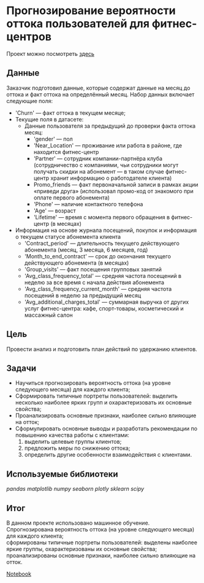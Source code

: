#  Прогнозирование вероятности оттока пользователей для фитнес-центров

Проект можно посмотреть [здесь](https://nbviewer.jupyter.org/github/Alexandr-90/yandex-praktikum-projects/blob/master/gym-churn-prediction/gym-churn-prediction.ipynb)

## Данные

Заказчик подготовил данные, которые содержат данные на месяц до оттока и факт оттока на определённый месяц. Набор данных включает следующие поля:
- 'Churn' — факт оттока в текущем месяце;
- Текущие поля в датасете:
  - Данные пользователя за предыдущий до проверки факта оттока месяц:
    - 'gender' — пол
    - 'Near_Location' — проживание или работа в районе, где находится фитнес-центр
    - 'Partner' — сотрудник компании-партнёра клуба (сотрудничество с компаниями, чьи сотрудники могут получать скидки на абонемент — в таком случае фитнес-центр хранит информацию о работодателе клиента)
    - Promo_friends — факт первоначальной записи в рамках акции «приведи друга» (использовал промо-код от знакомого при оплате первого абонемента)
    - 'Phone' — наличие контактного телефона
    - 'Age' — возраст
    - 'Lifetime' — время с момента первого обращения в фитнес-центр (в месяцах)
- Информация на основе журнала посещений, покупок и информация о текущем статусе абонемента клиента
  - 'Contract_period' — длительность текущего действующего абонемента (месяц, 3 месяца, 6 месяцев, год)
  - 'Month_to_end_contract' — срок до окончания текущего действующего абонемента (в месяцах)
  - 'Group_visits' — факт посещения групповых занятий
  - 'Avg_class_frequency_total' — средняя частота посещений в неделю за все время с начала действия абонемента
  - 'Avg_class_frequency_current_month' — средняя частота посещений в неделю за предыдущий месяц
  - 'Avg_additional_charges_total' — суммарная выручка от других услуг фитнес-центра: кафе, спорт-товары, косметический и массажный салон

## Цель

Провести анализ и подготовить план действий по удержанию клиентов.  

## Задачи

- Научиться прогнозировать вероятность оттока (на уровне следующего месяца) для каждого клиента;
- Сформировать типичные портреты пользователей: выделить несколько наиболее ярких групп и охарактеризовать их основные свойства;
- Проанализировать основные признаки, наиболее сильно влияющие на отток;
- Сформулировать основные выводы и разработать рекомендации по повышению качества работы с клиентами:
  1. выделить целевые группы клиентов;
  2. предложить меры по снижению оттока;
  3. определить другие особенности взаимодействия с клиентами.


## Используемые библиотеки

*pandas
matplotlib
numpy
seaborn
plotly
sklearn
scipy*

## Итог


В данном проекте использовано машинное обучение.  
Спрогнозирована вероятность оттока (на уровне следующего месяца) для каждого клиента;  
сформированы типичные портреты пользователей: выделены наиболее яркие группы, охарактеризованы их основные свойства;  
проанализированы основные признаки, наиболее сильно влияющие на отток.  

[Notebook](https://nbviewer.jupyter.org/github/Alexandr-90/yandex-praktikum-projects/blob/master/gym-churn-prediction/gym-churn-prediction.ipynb)